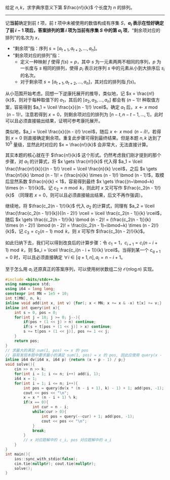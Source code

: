 给定 $n, k$，求字典序意义下第 $\frac{n!}{k}$ 个长度为 $n$ 的排列。

---

记**当前**确定到前 $t$ 项，前 $t$ 项中未被使用的数值构成有序集 $S$，**$a_i$ 表示在恰好确定了前 $i - 1$ 项后，答案排列的第 $i$ 项为当前有序集 $S$ 中的第 $a_i$ 项**，“剩余项对应的排列”的名次为 $x$，

- “剩余项”指：序列 $s = [a_{t + 1}, a_{t + 2}, \dots, a_n]$。
- “剩余项对应的排列”指：
  - 定义一种映射 $f$ 使得 $f(s) = p$，其中 $s$ 为一元素两两不相同的序列，$p$ 为一长度与 $s$ 相同的排列，使得 $p_i$ 表示对序列 $s$ 中的元素从小到大排序后 $s_i$ 的名次。
  - 对于剩余项 $s = [a_{t + 1}, a_{t + 2}, \dots, a_n]$，其对应的排列指 $f(s)$。

从小范围开始考虑。回想一下逆康托展开的推导，类似地，记 $x = \frac{n!}{k}$，则对于每种取值下的 $a_1$，其后的 $[a_2, a_3, \dots, a_n]$ 都会有 $(n - 1)!$ 种取值方案，容易得到 $a_1 = \lceil \frac{x}{(n - 1)!} \rceil$。确定 $a_1$ 后，$x \gets x \bmod (n - 1)!$，注意若得到 $x = 0$，则剩余项对应的排列为 $[n - t, n - t - 1, \dots, 1]$，此时可以且必须直接输出结果，证明可参考康托展开。

类似地，$a_i = \lceil \frac{x}{(n - i)!} \rceil$，随后 $x \gets x \bmod (n - i)!$，若得到 $x = 0$ 则直接确定剩余项。重复此步骤可得到最终结果。但是本题 $n, k$ 达到了 $10^5$ 量级，显然此时对应的 $x = \frac{n!}{k}$ 会非常大，无法直接计算。

其实本题的核心就在于 $\frac{n!}{k}$ 这个形式。仍然考虑我们刚才提到的那个步骤，对 $a_1$ 的计算式，将 $x \gets \frac{n!}{k}$ 代入得 $a_1 = \lceil \frac{\frac{n!}{k}}{(n - 1)!} \rceil = \lceil \frac{n}{k} \rceil$，之后 $x \gets \frac{n!}{k} \bmod (n - 1)! = (\frac{n}{k} \times (n - 1)!) \bmod (n - 1)!$，取模后显然系数 $\frac{n}{k} < 1$，容易得到最终 $x \gets \frac{(n~\bmod~k) \times (n - 1)!}{k}$。记 $c_2 = n \bmod k$，则此时 $x$ 又可写作 $\frac{c_2(n - 1)!}{k}$ （同理若 $x = 0$，则可以且必须直接输出结果，后文不再作强调）。

继续地，将 $\frac{c_2(n - 1)!}{k}$ 代入 $a_2$ 的计算式，同理有 $a_2 = \lceil \frac{\frac{c_2(n - 1)!}{k}}{(n - 2)!} \rceil = \lceil \frac{c_2(n - 1)}{k} \rceil$，随后 $x \gets \frac{c_2(n - 1)!}{k} \bmod (n - 2)! = (\frac{c_2(n - 1)}{k} \times (n - 2)!) \bmod (n - 2)! = \frac{(c_2(n - 1)~\bmod~k) \times (n - 2)!}{k}$，记 $c_3 = c_2(n - 1) \bmod k$，则 $x$ 可写作 $\frac{c_3(n - 2)!}{k}$。

如此归纳下去，我们可以得到改良后的计算步骤：令 $c_1 = 1$，$c_{i + 1} = c_i(n - i + 1) \bmod k$，则 $a_i = \lceil \frac{c_i(n - i + 1)}{k} \rceil$。当得到某一个 $c_{q + 1} = 0$ 时，可以且必须直接确定 $\forall i \in [q + 1, n], a_i = n - i + 1$。

至于怎么用 $a_i$ 还原真正的答案序列，可以使用树状数组二分 $\mathcal{O}(n \log n)$ 实现。

```cpp
#include <bits/stdc++.h>
using namespace std;
using i64 = long long;
constexpr int MN = 1e5 + 10;
int t[MN], n, k;
inline void add(int x, int v) {for(; x < MN; x += x & -x) t[x] += v;}
inline int query(int x){
	int s = 0, pos = 0;
	for(int j = 18; j >= 0; j--){
		if(pos + (1 << j) > n) continue;
		if(s + t[pos + (1 << j)] > x) continue;
		s += t[pos + (1 << j)], pos += 1 << j;
	}
	return pos;
}
// 求最大的满足 sum(1, pos) <= x 的 pos
// 容易发现本题中要求最小的满足 sum(1, pos) = x 的 pos, 因此应使用 query(x - 1) + 1
inline i64 dv(i64 x, i64 p) {return (x + p - 1) / p;}
void solve(){
	cin >> n >> k;
	for(int i = 1; i <= n; i++) add(i, 1);
	i64 x = 1;
	for(int i = 1; i <= n; i++){
		int pos = query(dv(x * (n - i + 1), k) - 1) + 1; add(pos, -1);
		cout << pos << "\n";
		x = x * (n - i + 1) % k;
		if(x == 0){
			int cur = n - i;
			while(cur > 0){
				int pos = query(--cur) + 1; add(pos, -1);
				cout << pos << "\n";
			}
			break;
		}
		// x 对应题解中的 c_i, pos 对应题解中的 a_i
	}
}
int main(){
	ios::sync_with_stdio(false);
	cin.tie(nullptr); cout.tie(nullptr);
	solve();
}
```